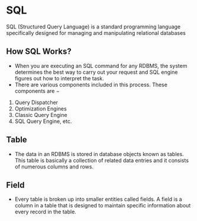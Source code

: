 # SQL
SQL (Structured Query Language) is a standard programming language specifically designed for managing and manipulating relational databases

## How SQL Works?
- When you are executing an SQL command for any RDBMS, the system determines the best way to carry out your request and SQL engine figures out how to interpret the task.
- There are various components included in this process. These components are −

1. Query Dispatcher
2. Optimization Engines
3. Classic Query Engine
4. SQL Query Engine, etc.


## Table
- The data in an RDBMS is stored in database objects known as tables. This table is basically a collection of related data entries and it consists of numerous columns and rows.

## Field
- Every table is broken up into smaller entities called fields. A field is a column in a table that is designed to maintain specific information about every record in the table.
